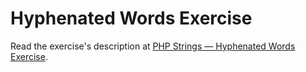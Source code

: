 
# Hyphenated Words Exercise

Read the exercise's description at [PHP Strings — Hyphenated Words Exercise](https://www.codeguage.com/courses/php/strings-hyphenated-words-exercise).